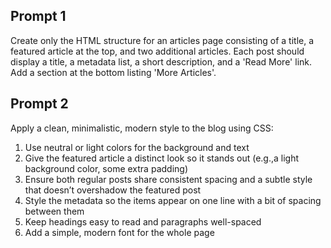## Prompt 1
Create only the HTML structure for an articles page consisting of a title, a featured article at the top, and two additional articles. Each post should display a title, a metadata list, a short description, and a 'Read More' link. Add a section at the bottom listing 'More Articles'.

## Prompt 2
Apply a clean, minimalistic, modern style to the blog using CSS:
  1. Use neutral or light colors for the background and text
  2. Give the featured article a distinct look so it stands out (e.g.,a light background color, some extra padding)
  3. Ensure both regular posts share consistent spacing and a subtle style that doesn’t overshadow the featured post
  4. Style the metadata so the items appear on one line with a bit of spacing between them
  5. Keep headings easy to read and paragraphs well-spaced
  6. Add a simple, modern font for the whole page
